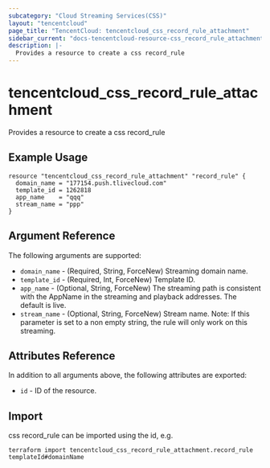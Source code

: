 ```yaml
---
subcategory: "Cloud Streaming Services(CSS)"
layout: "tencentcloud"
page_title: "TencentCloud: tencentcloud_css_record_rule_attachment"
sidebar_current: "docs-tencentcloud-resource-css_record_rule_attachment"
description: |-
  Provides a resource to create a css record_rule
---
```


# tencentcloud_css_record_rule_attachment

Provides a resource to create a css record_rule

## Example Usage

```hcl
resource "tencentcloud_css_record_rule_attachment" "record_rule" {
  domain_name = "177154.push.tlivecloud.com"
  template_id = 1262818
  app_name    = "qqq"
  stream_name = "ppp"
}
```

## Argument Reference

The following arguments are supported:

* `domain_name` - (Required, String, ForceNew) Streaming domain name.
* `template_id` - (Required, Int, ForceNew) Template ID.
* `app_name` - (Optional, String, ForceNew) The streaming path is consistent with the AppName in the streaming and playback addresses. The default is live.
* `stream_name` - (Optional, String, ForceNew) Stream name. Note: If this parameter is set to a non empty string, the rule will only work on this streaming.

## Attributes Reference

In addition to all arguments above, the following attributes are exported:

* `id` - ID of the resource.



## Import

css record_rule can be imported using the id, e.g.

```
terraform import tencentcloud_css_record_rule_attachment.record_rule templateId#domainName
```

